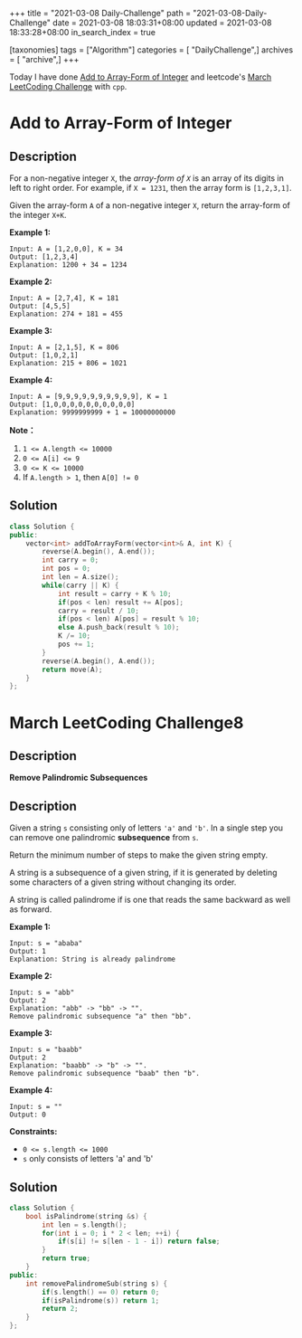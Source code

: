 +++
title = "2021-03-08 Daily-Challenge"
path = "2021-03-08-Daily-Challenge"
date = 2021-03-08 18:03:31+08:00
updated = 2021-03-08 18:33:28+08:00
in_search_index = true

[taxonomies]
tags = ["Algorithm"]
categories = [ "DailyChallenge",]
archives = [ "archive",]
+++

Today I have done [Add to Array-Form of Integer](https://leetcode.com/problems/add-to-array-form-of-integer/) and leetcode's [March LeetCoding Challenge](https://leetcode.com/explore/challenge/card/march-leetcoding-challenge-2021/589/week-2-march-8th-march-14th/3665/) with `cpp`.

<!-- more -->

# Add to Array-Form of Integer

## Description

For a non-negative integer `X`, the *array-form of `X`* is an array of its digits in left to right order. For example, if `X = 1231`, then the array form is `[1,2,3,1]`.

Given the array-form `A` of a non-negative integer `X`, return the array-form of the integer `X+K`.

 



**Example 1:**

```
Input: A = [1,2,0,0], K = 34
Output: [1,2,3,4]
Explanation: 1200 + 34 = 1234
```

**Example 2:**

```
Input: A = [2,7,4], K = 181
Output: [4,5,5]
Explanation: 274 + 181 = 455
```

**Example 3:**

```
Input: A = [2,1,5], K = 806
Output: [1,0,2,1]
Explanation: 215 + 806 = 1021
```

**Example 4:**

```
Input: A = [9,9,9,9,9,9,9,9,9,9], K = 1
Output: [1,0,0,0,0,0,0,0,0,0,0]
Explanation: 9999999999 + 1 = 10000000000
```

 

**Note：**

1. `1 <= A.length <= 10000`
2. `0 <= A[i] <= 9`
3. `0 <= K <= 10000`
4. If `A.length > 1`, then `A[0] != 0`

## Solution

``` cpp
class Solution {
public:
    vector<int> addToArrayForm(vector<int>& A, int K) {
        reverse(A.begin(), A.end());
        int carry = 0;
        int pos = 0;
        int len = A.size();
        while(carry || K) {
            int result = carry + K % 10;
            if(pos < len) result += A[pos];
            carry = result / 10;
            if(pos < len) A[pos] = result % 10;
            else A.push_back(result % 10);
            K /= 10;
            pos += 1;
        }
        reverse(A.begin(), A.end());
        return move(A);
    }
};
```

# March LeetCoding Challenge8

## Description

**Remove Palindromic Subsequences**

## Description

Given a string `s` consisting only of letters `'a'` and `'b'`. In a single step you can remove one palindromic **subsequence** from `s`.

Return the minimum number of steps to make the given string empty.

A string is a subsequence of a given string, if it is generated by deleting some characters of a given string without changing its order.

A string is called palindrome if is one that reads the same backward as well as forward.

 

**Example 1:**

```
Input: s = "ababa"
Output: 1
Explanation: String is already palindrome
```

**Example 2:**

```
Input: s = "abb"
Output: 2
Explanation: "abb" -> "bb" -> "". 
Remove palindromic subsequence "a" then "bb".
```

**Example 3:**

```
Input: s = "baabb"
Output: 2
Explanation: "baabb" -> "b" -> "". 
Remove palindromic subsequence "baab" then "b".
```

**Example 4:**

```
Input: s = ""
Output: 0
```

 

**Constraints:**

- `0 <= s.length <= 1000`
- `s` only consists of letters 'a' and 'b'

## Solution

``` cpp
class Solution {
    bool isPalindrome(string &s) {
        int len = s.length();
        for(int i = 0; i * 2 < len; ++i) {
            if(s[i] != s[len - 1 - i]) return false;
        }
        return true;
    }
public:
    int removePalindromeSub(string s) {
        if(s.length() == 0) return 0;
        if(isPalindrome(s)) return 1;
        return 2;
    }
};
```
